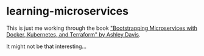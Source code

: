 # learning-microservices
This is just me working through the book ["Bootstrapping Microservices with Docker, Kubernetes, and Terraform" by Ashley Davis](https://www.manning.com/books/bootstrapping-microservices-with-docker-kubernetes-and-terraform).

It might not be that interesting...
